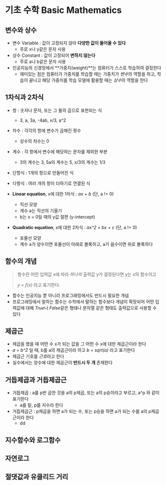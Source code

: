 # 기초 수학 Basic Mathematics

## 변수와 상수
* 변수 Variable : 값이 고정되지 않아 **다양한 값이 들어올 수 있다**
    + 주로 x나 y같은 문자 사용
* 상수 Constant : 값이 고정되어 **변하지 않는다**
    + 주로 a나 b같은 문자 사용
* 인공지능의 신경망에서 **가중치(weight)**는 컴퓨터가 스스로 학습하여 결정한다
    + 재미있는 점은 컴퓨터가 가중치를 학습할 때는 가중치가 *변수*의 역할을 하고, 학습이 끝나고 해당 가중치를 학습 모델에 활용할 때는 *상수*의 역할을 한다

## 1차식과 2차식
* 항 : 숫자나 문자, 또는 그 둘의 곱으로 표현되는 식
    + 3, a, 3a, -4ab, x/3, a^2
* 차수 : 각각의 항에 변수가 곱해진 횟수
    + 상수의 차수는 0
* 계수 : 각 항에서 변수에 해당하는 문자를 제외한 부분
    + 3의 계수는 3, 5a의 계수는 5, x/3의 계수는 1/3
* 단항식 : 1개의 항으로 만들어진 식
* 다항식 : 여러 개의 항이 더하기로 연결된 식


* **Linear equation**, x에 대한 1차식 : *ax + b* (단, a != 0)
    + 직선 모양
    + 계수 a는 직선의 기울기
    + b는 x = 0일 때의 y값 절편 (y-intercept)
* **Quadratic equation**, x에 대한 2차식 : *ax^2 + bx + c* (단, a != 0)
    + 포물선 모양
    + 계수 a가 양수이면 포물선이 아래로 볼록하고, a가 음수이면 위로 볼록하다


## 함수의 개념
> 함수란 어떤 입력값 x에 따라 *하나의* 출력값 y가 결정된다면 y는 x의 함수이고
>
> *y = f(x)* 라고 표기한다.

* 함수는 인공지능 뿐 아니라 프로그래밍에서도 반드시 필요한 개념
* 프로그래밍에서 말하는 함수는 수학에서 말하는 함수보다 개념이 확장되어 어떤 입력값에 대해 *True*나 *False*같은 형태나 문자열 같은 형태도 출력값으로 사용할 수 있다

## 제곱근
* 제곱을 했을 때 어떤 수 x가 되는 값을 그 어떤 수 x에 대한 제곱근이라 한다
* *a = b^2* 일 때, b를 a의 제곱근이라 하고 *b = sqrt(a)* 라고 표기한다
* 제곱근 기호를 *근호*라고 한다
* 실수에서는 양수에 대한 제곱근이 **반드시 두 개** 존재한다

## 거듭제곱과 거듭제곱근
* 거듭제곱 : a를 p번 곱한 것을 a의 p제곱, 또는 a의 p승이라고 부르고, a^p 와 같이 표기한다
    + a를 밑, p를 지수라 한다
* 거듭제곱근 : p제곱을 하면 a가 되는 수, 또는 p승을 하면 a가 되는 수를 a의 p제곱근이라 한다
    + dd


## 지수함수와 로그함수


## 자연로그


## 절댓값과 유클리드 거리
